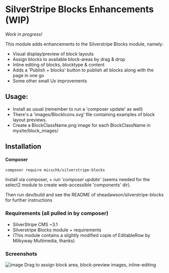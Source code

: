 # SilverStripe Blocks Enhancements (WIP)

*Work in progress!*

This module adds enhancements to the Silverstripe Blocks module, namely:
* Visual display/preview of block layouts
* Assign blocks to available block-areas by drag & drop
* Inline editing of blocks, blocktype & content
* Adds a 'Publish + blocks' button to publish all blocks along with the page in one go
* Some other small Ux improvements

## Usage:
* Install as usual (remember to run a 'composer update' as well)
* There's a 'images/BlockIcons.svg' file containing examples of block layout previews. 
* Create a BlockClassName.png image for each BlockClassName in mysite/block_images/

## Installation

#### Composer

	composer require micschk/silverstripe-blocks

Install via composer, *+ run 'composer update'* (seems needed for the select2 module to create web-accessible 'components' dir).

Then run dev/build and see the README of sheadawson/silverstripe-blocks for further instructions

### Requirements (all pulled in by composer)

* SilverStripe CMS ~3.1
* Silverstripe Blocks module + requirements
* (This module contains a slightly modified copie of EditableRow by Milkyway Multimedia, thanks)

### Screenshots

![image](https://cloud.githubusercontent.com/assets/1005986/13769387/69ccd7d2-ea7f-11e5-833e-24b1102f0bc3.png)
Drag to assign block area, block-preview images, inline-editing
